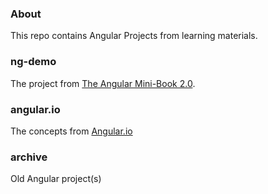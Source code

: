### About
This repo contains Angular Projects from learning materials.

### ng-demo
The project from  [The Angular Mini-Book 2.0](https://www.infoq.com/minibooks/angular-mini-book-v2/?itm_source=minibooks&itm_medium=link&itm_campaign=more_guides).

### angular.io
The concepts from [Angular.io](https://angular.io/docs)

### archive
Old Angular project(s)